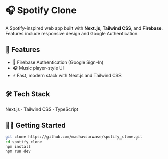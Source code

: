 
# 🎧 Spotify Clone

A Spotify-inspired web app built with **Next.js**, **Tailwind CSS**, and **Firebase**. Features include responsive design and Google Authentication.

## 🚀 Features
- 🔐 Firebase Authentication (Google Sign-In)
- 🎧 Music player-style UI
- ⚡ Fast, modern stack with Next.js and Tailwind CSS

## 🛠 Tech Stack
Next.js · Tailwind CSS · TypeScript

## 🧑‍💻 Getting Started

```bash
git clone https://github.com/madhavsurwase/spotify_clone.git
cd spotify_clone
npm install
npm run dev
